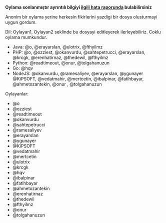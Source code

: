 **Oylama sonlanmıştır ayrıntılı bilgiyi
[ilgili hata raporunda](https://github.com/aciksozluk/altyapi-tartisma/issues/2)
bulabilirsiniz**

Anonim bir oylama yerine herkesin fikirlerini yazdigi bir dosya olusturmayi uygun gordum.

Dil: Oylayan1, Oylayan2 seklinde bu dosyayi editleyerek ilerleyebiliriz. Coklu oylama mumkundur.

* Java: @o, @erayarslan, @ulotrix, @fthyilmz
* PHP: @o, @ozziest, @okanvurdu, @sahtepetrucci, @erayarslan, @krcgk, @erenhatirnaz, @thedewil, @fthyilmz
* Python: @readtimeout, @onur, @tolgahanuzun
* Go: @hqv
* NodeJS: @okanvurdu, @ramesaliyev, @erayarslan, @ygunayer @KiPSOFT, @vedatmahir, @mertcetin, @ibalpinar, @fatihbayar, @ahmetozantekin, @onur , @tolgahanuzun

Oylayanlar:

* @o
* @ozziest
* @readtimeout
* @okanvurdu
* @sahtepetrucci
* @ramesaliyev
* @erayarslan
* @ygunayer
* @KiPSOFT
* @vedatmahir
* @mertcetin
* @ulotrix
* @krcgk
* @hqv
* @ibalpinar
* @fatihbayar
* @ahmetozantekin
* @erenhatirnaz
* @thedewil
* @fthyilmz
* @onur
* @tolgahanuzun
